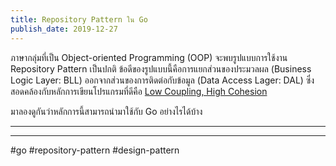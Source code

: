 ```yaml
---
title: Repository Pattern ใน Go
publish_date: 2019-12-27
---
```


ภาษากลุ่มที่เป็น Object-oriented Programming (OOP) จะพบรูปแบบการใช้งาน Repository Pattern เป็นปกติ ข้อดีของรูปแบบนี้คือการแยกส่วนของประมวลผล (Business Logic Layer: BLL) ออกจากส่วนของการติดต่อกับข้อมูล (Data Access Lager: DAL) ซึ่งสอดคล้องกับหลักการเขียนโปรแกรมที่ดีคือ [Low Coupling, High Cohesion](https://en.wikipedia.org/wiki/Loose_coupling)

มาลองดูกันว่าหลักการนี้สามารถนำมาใช้กับ Go อย่างไรได้บ้าง

---



---
#go #repository-pattern #design-pattern